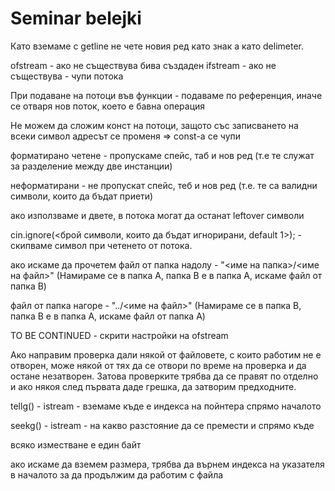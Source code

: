# Seminar belejki

Като вземаме с getline не чете новия ред като знак а като delimeter.

ofstream - ако не съществува бива създаден
ifstream - ако не съществува - чупи потока

При подаване на потоци във функции - подаваме по референция, иначе се отваря нов поток, което е бавна операция

Не можем да сложим конст на потоци, защото със записването на всеки символ адресът се променя => const-a се чупи

форматирано четене - пропускаме спейс, таб и нов ред (т.е те служат за разделение между две инстанции)

неформатирани - не пропускат спейс, теб и нов ред (т.е. те са валидни символи, които да бъдат приети)

ако използваме и двете, в потока могат да останат leftover символи

cin.ignore(<брой символи, които да бъдат игнорирани, default 1>); - скипваме символ при четенето от потока.

ако искаме да прочетем файл от папка надолу - "<име на папка>/<име на файл>" (Намираме се в папка А, папка B е в папка А, искаме файл от папка B)

файл от папка нагоре - "../<име на файл>" (Намираме се в папка B, папка B е в папка А, искаме файл от папка A)

TO BE CONTINUED - скрити настройки на ofstream

Ако направим проверка дали някой от файловете, с които работим не е отворен, може някой от тях да се отвори по време на проверка и да остане незатворен. Затова проверките трябва да се правят по отделно и ако някоя след първата даде грешка, да затворим предходните.

tellg() - istream - вземаме къде е индекса на пойнтера спрямо началото

seekg() - istream - на какво разстояние да се премести и спрямо къде

всяко изместване е един байт

ако искаме да вземем размера, трябва да върнем индекса на указателя в началото за да продължим да работим с файла



